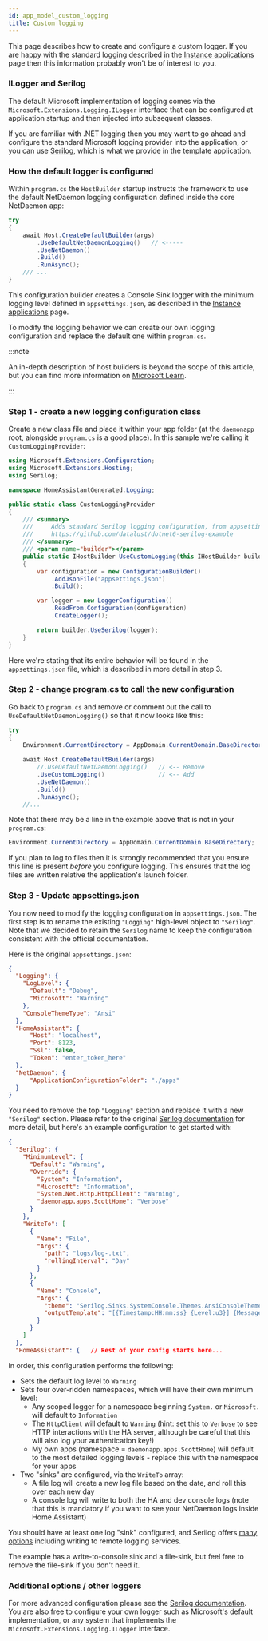 ```yaml
---
id: app_model_custom_logging
title: Custom logging
---
```

This page describes how to create and configure a custom logger. If you are happy with the standard logging described in the [Instance applications](/user/app_model/instancing_apps.md) page then this information probably won't be of interest to you.

### ILogger and Serilog

The default Microsoft implementation of logging comes via the `Microsoft.Extensions.Logging.ILogger` interface that can be configured at application startup and then injected into subsequent classes.

If you are familiar with .NET logging then you may want to go ahead and configure the standard Microsoft logging provider into the application, or you can use [Serilog](https://serilog.net/), which is what we provide in the template application.

### How the default logger is configured

Within `program.cs` the `HostBuilder` startup instructs the framework to use the default NetDaemon logging configuration defined inside the core NetDaemon app:

```csharp
try
{
    await Host.CreateDefaultBuilder(args)
        .UseDefaultNetDaemonLogging()   // <-----
        .UseNetDaemon()
        .Build()
        .RunAsync();
    /// ...
}
```

This configuration builder creates a Console Sink logger with the minimum logging level defined in `appsettings.json`, as described in the [Instance applications](user/app_model/instancing_apps.md) page.

To modify the logging behavior we can create our own logging configuration and replace the default one within `program.cs`.

:::note

An in-depth description of host builders is beyond the scope of this article, but you can find more information on [Microsoft Learn](https://learn.microsoft.com/aspnet/core/fundamentals/host/generic-host).

:::

### Step 1 - create a new logging configuration class

Create a new class file and place it within your app folder (at the `daemonapp` root, alongside `program.cs` is a good place). In this sample we're calling it `CustomLoggingProvider`:

```csharp
using Microsoft.Extensions.Configuration;
using Microsoft.Extensions.Hosting;
using Serilog;

namespace HomeAssistantGenerated.Logging;

public static class CustomLoggingProvider
{
    /// <summary>
    ///     Adds standard Serilog logging configuration, from appsettings, as per:
    ///     https://github.com/datalust/dotnet6-serilog-example
    /// </summary>
    /// <param name="builder"></param>
    public static IHostBuilder UseCustomLogging(this IHostBuilder builder)
    {
        var configuration = new ConfigurationBuilder()
            .AddJsonFile("appsettings.json")
            .Build();

        var logger = new LoggerConfiguration()
            .ReadFrom.Configuration(configuration)
            .CreateLogger();

        return builder.UseSerilog(logger);
    }
}
```

Here we're stating that its entire behavior will be found in the `appsettings.json` file, which is described in more detail in step 3.

### Step 2 - change program.cs to call the new configuration

Go back to `program.cs` and remove or comment out the call to `UseDefaultNetDaemonLogging()` so that it now looks like this:

```csharp
try
{
    Environment.CurrentDirectory = AppDomain.CurrentDomain.BaseDirectory; // <-- Add if not present
    
    await Host.CreateDefaultBuilder(args)
        //.UseDefaultNetDaemonLogging()   // <-- Remove
        .UseCustomLogging()               // <-- Add
        .UseNetDaemon()
        .Build()
        .RunAsync();
    //...
```

Note that there may be a line in the example above that is not in your `program.cs`:

```csharp
Environment.CurrentDirectory = AppDomain.CurrentDomain.BaseDirectory;
```

If you plan to log to files then it is strongly recommended that you ensure this line is present _before_ you configure logging. This ensures that the log files are written relative the application's launch folder.

### Step 3 - Update appsettings.json

You now need to modify the logging configuration in `appsettings.json`. The first step is to rename the existing `"Logging"` high-level object to `"Serilog"`. Note that we decided to retain the `Serilog` name to keep the configuration consistent with the official documentation.

Here is the original `appsettings.json`:

```json
{
  "Logging": {
    "LogLevel": {
      "Default": "Debug",
      "Microsoft": "Warning"
    },
    "ConsoleThemeType": "Ansi"
  },
  "HomeAssistant": {
      "Host": "localhost",
      "Port": 8123,
      "Ssl": false,
      "Token": "enter_token_here"
  },
  "NetDaemon": {
      "ApplicationConfigurationFolder": "./apps"
  }
}
```

You need to remove the top `"Logging"` section and replace it with a new `"Serilog"` section. Please refer to the original [Serilog documentation](https://github.com/serilog/serilog/wiki/Configuration-Basics) for more detail, but here's an example configuration to get started with:

```json
{
  "Serilog": {
    "MinimumLevel": {
      "Default": "Warning",
      "Override": {
        "System": "Information",
        "Microsoft": "Information",
        "System.Net.Http.HttpClient": "Warning",
        "daemonapp.apps.ScottHome": "Verbose"
      }
    },
    "WriteTo": [
      {
        "Name": "File",
        "Args": {
          "path": "logs/log-.txt",
          "rollingInterval": "Day"
        }
      },
      {
        "Name": "Console",
        "Args": {
          "theme": "Serilog.Sinks.SystemConsole.Themes.AnsiConsoleTheme::Code, Serilog.Sinks.Console",
          "outputTemplate": "[{Timestamp:HH:mm:ss} {Level:u3}] {Message:lj} <s:{SourceContext}>{NewLine}{Exception}"
        }
      }
    ]
  },
  "HomeAssistant": {   // Rest of your config starts here...
```

In order, this configuration performs the following:

* Sets the default log level to `Warning`
* Sets four over-ridden namespaces, which will have their own minimum level:
  * Any scoped logger for a namespace beginning `System.` or `Microsoft.` will default to `Information`
  * The `HttpClient` will default to `Warning` (hint: set this to `Verbose` to see HTTP interactions with the HA server, although be careful that this will also log your authentication key!)
  * My own apps (namespace = `daemonapp.apps.ScottHome`) will default to the most detailed logging levels - replace this with the namespace for your apps
* Two "sinks" are configured, via the `WriteTo` array:
  * A file log will create a new log file based on the date, and roll this over each new day
  * A console log will write to both the HA and dev console logs (note that this is mandatory if you want to see your NetDaemon logs inside Home Assistant)

You should have at least one log "sink" configured, and Serilog offers [many options](https://github.com/serilog/serilog/wiki/Provided-Sinks) including writing to remote logging services.

The example has a write-to-console sink and a file-sink, but feel free to remove the file-sink if you don't need it.

### Additional options / other loggers

For more advanced configuration please see the [Serilog documentation](https://github.com/serilog/serilog/wiki/Getting-Started). You are also free to configure your own logger such as Microsoft's default implementation, or any system that implements the `Microsoft.Extensions.Logging.ILogger` interface.

